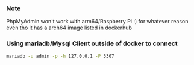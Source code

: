 ### Note
PhpMyAdmin won't work with arm64/Raspberry Pi :) for whatever reason even tho it has a arch64 image listed in dockerhub

### Using mariadb/Mysql Client outside of docker to connect
``` bash
mariadb -u admin -p -h 127.0.0.1 -P 3307
```
